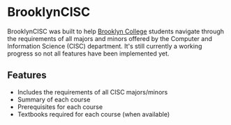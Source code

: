 # BrooklynCISC
BrooklynCISC was built to help [Brooklyn College](http://www.brooklyn.cuny.edu/web/home.php) students navigate through the requirements
of all majors and minors offered by the Computer and Information Science (CISC) department. It's still currently a working progress so
not all features have been implemented yet.

<h2> Features </h2>
  <ul>
    <li>Includes the requirements of all CISC majors/minors</li>
    <li>Summary of each course</li>
    <li>Prerequisites for each course</li>
    <li>Textbooks required for each course (when available)</li>
  </ul>
